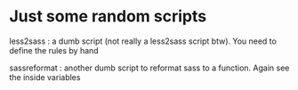 Just some random scripts
=======

less2sass : a dumb script (not really a less2sass script btw). You need to define the rules by hand

sassreformat : another dumb script to reformat sass to a function. Again see the inside variables
